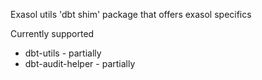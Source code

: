 Exasol utils 'dbt shim' package that offers exasol specifics

Currently supported
- dbt-utils - partially
- dbt-audit-helper - partially

